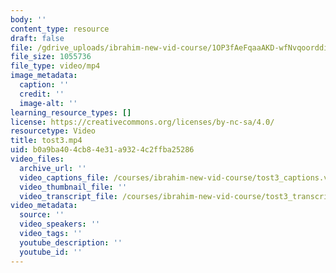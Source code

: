 ```yaml
---
body: ''
content_type: resource
draft: false
file: /gdrive_uploads/ibrahim-new-vid-course/1OP3fAeFqaaAKD-wfNvqoorddiJcgVJtH/tost3.mp4
file_size: 1055736
file_type: video/mp4
image_metadata:
  caption: ''
  credit: ''
  image-alt: ''
learning_resource_types: []
license: https://creativecommons.org/licenses/by-nc-sa/4.0/
resourcetype: Video
title: tost3.mp4
uid: b0a9ba40-4cb8-4e31-a932-4c2ffba25286
video_files:
  archive_url: ''
  video_captions_file: /courses/ibrahim-new-vid-course/tost3_captions.vtt
  video_thumbnail_file: ''
  video_transcript_file: /courses/ibrahim-new-vid-course/tost3_transcript.pdf
video_metadata:
  source: ''
  video_speakers: ''
  video_tags: ''
  youtube_description: ''
  youtube_id: ''
---
```

